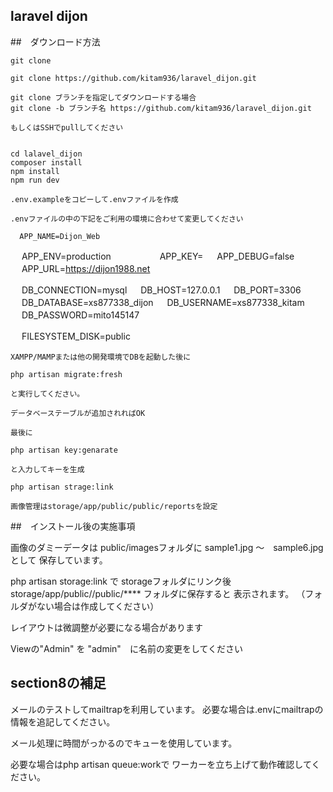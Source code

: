 ## laravel dijon

##　ダウンロード方法

    git clone

    git clone https://github.com/kitam936/laravel_dijon.git

    git clone ブランチを指定してダウンロードする場合
    git clone -b ブランチ名 https://github.com/kitam936/laravel_dijon.git

    もしくはSSHでpullしてください
 

    cd lalavel_dijon
    composer install
    npm install
    npm run dev

    .env.exampleをコピーして.envファイルを作成

    .envファイルの中の下記をご利用の環境に合わせて変更してください

      APP_NAME=Dijon_Web
　    APP_ENV=production　　　　
　    APP_KEY=
　    APP_DEBUG=false
　    APP_URL=https://dijon1988.net

　    DB_CONNECTION=mysql
　    DB_HOST=127.0.0.1
　    DB_PORT=3306
　    DB_DATABASE=xs877338_dijon
　    DB_USERNAME=xs877338_kitam
　    DB_PASSWORD=mito145147

　    FILESYSTEM_DISK=public

    XAMPP/MAMPまたは他の開発環境でDBを起動した後に

    php artisan migrate:fresh 

    と実行してください。

    データベーステーブルが追加されればOK

    最後に

    php artisan key:genarate

    と入力してキーを生成

    php artisan strage:link
    
    画像管理はstorage/app/public/public/reportsを設定
    


##　インストール後の実施事項

画像のダミーデータは
public/imagesフォルダに
sample1.jpg ～　sample6.jpg として
保存しています。

php artisan storage:link で
storageフォルダにリンク後
storage/app/public//public/**** フォルダに保存すると
表示されます。
（フォルダがない場合は作成してください）

レイアウトは微調整が必要になる場合があります

Viewの"Admin" を "admin"　に名前の変更をしてください





##  section8の補足
メールのテストしてmailtrapを利用しています。
必要な場合は.envにmailtrapの情報を追記してください。

メール処理に時間がっかるのでキューを使用しています。

必要な場合はphp artisan queue:workで
ワーカーを立ち上げて動作確認してください。
